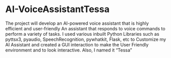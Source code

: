 # AI-VoiceAssistantTessa
The project will develop an AI-powered voice assistant that is highly efficient and user-friendly  An assistant that responds to voice commands to perform a variety of tasks. 
I used various inbuilt Python Libraries such as pyttsx3, pyaudio, SpeechRecognition, pywhatkit, Flask, etc to Customize my AI Assistant and created a GUI interaction to make the User Friendly environment and to look interactive.
Also, I named it “Tessa”
